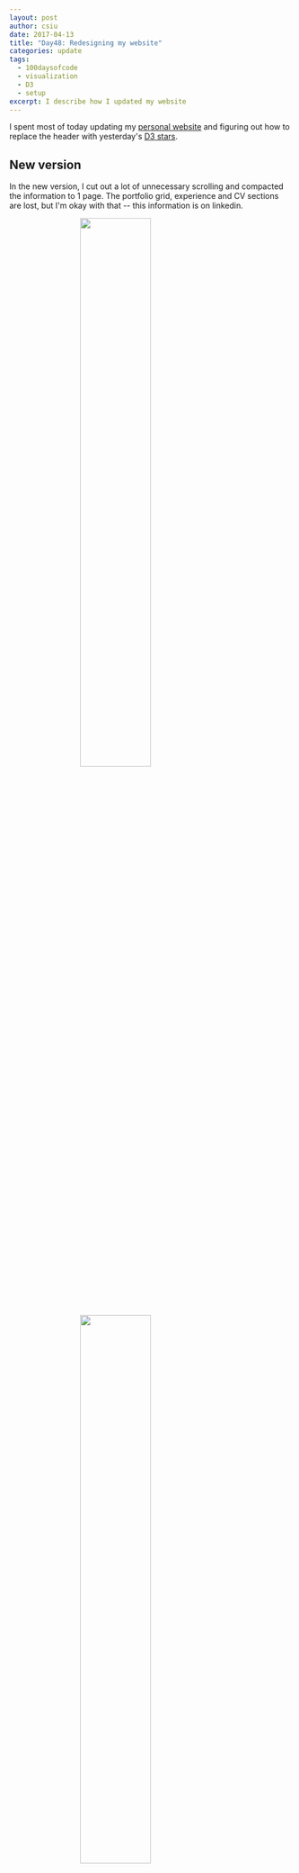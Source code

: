 ```yaml
---
layout: post
author: csiu
date: 2017-04-13
title: "Day48: Redesigning my website"
categories: update
tags:
  - 100daysofcode
  - visualization
  - D3
  - setup
excerpt: I describe how I updated my website
---
```


I spent most of today updating my [personal website](https://csiu.github.io) and figuring out how to replace the header with yesterday's [D3 stars](https://bl.ocks.org/csiu/dd14223d8f081bed690eede4b19cfcc3).

## New version

In the new version, I cut out a lot of unnecessary scrolling and compacted the information to 1 page. The portfolio grid, experience and CV sections are lost, but I'm okay with that -- this information is on linkedin.

<img src="{{ site.baseurl }}/img/figure/2017-04-13/n1.png" style="display: block; margin: auto; width:50%" />
<img src="{{ site.baseurl }}/img/figure/2017-04-13/n2.png" style="display: block; margin: auto; width:50%" />

## Previous version

In the previous version, there was a lot going on. Too much for my liking. I found that the look and feel of the "portfolio" section did not fit in with the rest of the website and the "experience" section focused too much on the past and not enough on the future.

<img src="{{ site.baseurl }}/img/figure/2017-04-13/p1.png" style="display: block; margin: auto; width:50%" />
<img src="{{ site.baseurl }}/img/figure/2017-04-13/p2.png" style="display: block; margin: auto; width:50%" />
<img src="{{ site.baseurl }}/img/figure/2017-04-13/p3.png" style="display: block; margin: auto; width:50%" />
<img src="{{ site.baseurl }}/img/figure/2017-04-13/p4.png" style="display: block; margin: auto; width:50%" />
<img src="{{ site.baseurl }}/img/figure/2017-04-13/p5.png" style="display: block; margin: auto; width:50%" />
<img src="{{ site.baseurl }}/img/figure/2017-04-13/p6.png" style="display: block; margin: auto; width:50%" />

## Replacing my headers

Replacing the headers really depends on how the HTML, CSS, and Javascript are specified. Generally, you need to create a HTML `div id="stars"` anchor and then use Javascript to select for and include the D3 stars with `d3.select("#stars").append("svg:svg")` (see: [3d5e351](https://github.com/csiu/csiu.github.io/commit/3d5e3518eb03efc4d69c47c403534f2c2b342674)). After that, you can replace the CSS styling to make everything look nice (see: [fad17c7](https://github.com/csiu/csiu.github.io/commit/fad17c7482e24698dad7c0e8d5d713e06a55938f)).
